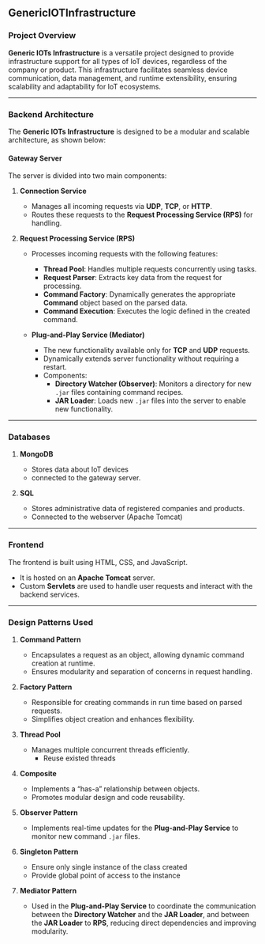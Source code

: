 
## GenericIOTInfrastructure

### **Project Overview**

**Generic IOTs Infrastructure** is a versatile project designed to provide infrastructure support for all types of IoT devices, regardless of the company or product. This infrastructure facilitates seamless device communication, data management, and runtime extensibility, ensuring scalability and adaptability for IoT ecosystems.

---

### **Backend Architecture**

The **Generic IOTs Infrastructure** is designed to be a modular and scalable architecture, as shown below:

#### **Gateway Server**
The server is divided into two main components:

1. **Connection Service**
    - Manages all incoming requests via **UDP**, **TCP**, or **HTTP**.
    - Routes these requests to the **Request Processing Service (RPS)** for handling.

2. **Request Processing Service (RPS)**
    - Processes incoming requests with the following features:
        - **Thread Pool**: Handles multiple requests concurrently using tasks.
        - **Request Parser**: Extracts key data from the request for processing.
        - **Command Factory**: Dynamically generates the appropriate **Command** object based on the parsed data.
        - **Command Execution**: Executes the logic defined in the created command.

    - **Plug-and-Play Service (Mediator)**
        - The new functionality available only for **TCP** and **UDP** requests.
        - Dynamically extends server functionality without requiring a restart.
        - Components:
            - **Directory Watcher (Observer)**: Monitors a directory for new `.jar` files containing command recipes.
            - **JAR Loader**: Loads new `.jar` files into the server to enable new functionality.

---


### **Databases**

1. **MongoDB**
    - Stores data about IoT devices
    - connected to the gateway server.

2. **SQL**
    - Stores administrative data of registered companies and products.
    - Connected to the webserver (Apache Tomcat)
---

### **Frontend**
The frontend is built using HTML, CSS, and JavaScript.
- It is hosted on an **Apache Tomcat** server.
- Custom **Servlets** are used to handle user requests and interact with the backend services.
---

### **Design Patterns Used**

1. **Command Pattern**
    - Encapsulates a request as an object, allowing dynamic command creation at runtime.
    - Ensures modularity and separation of concerns in request handling.

2. **Factory Pattern**
    - Responsible for creating commands in run time based on parsed requests.
    - Simplifies object creation and enhances flexibility.

3. **Thread Pool**
    - Manages multiple concurrent threads efficiently.
      - Reuse existed threads 

4. **Composite**
    - Implements a “has-a” relationship between objects.
    - Promotes modular design and code reusability.

5. **Observer Pattern**
    - Implements real-time updates for the **Plug-and-Play Service** to monitor new command `.jar` files.

6. **Singleton Pattern**
   - Ensure only single instance of the class created
   - Provide global point of access to the instance

7. **Mediator Pattern**
    - Used in the **Plug-and-Play Service** to coordinate the communication between the **Directory Watcher** and the **JAR Loader**, and between the **JAR Loader** to **RPS**, reducing direct dependencies and improving modularity.

